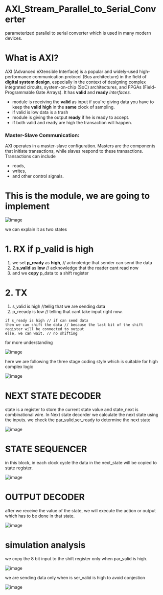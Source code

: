 # AXI_Stream_Parallel_to_Serial_Converter
parameterized parallel to serial converter which is used in many modern devices.

# What is AXI?
AXI (Advanced eXtensible Interface) is a popular and widely-used high-performance communication protocol (Bus architecture) in the field of **digital system design**, especially in the context of designing complex integrated circuits, system-on-chip (SoC) architectures, and FPGAs (Field-Programmable Gate Arrays).
It has **valid** and **ready** _interfaces._
- module is receiving the **valid** as input if you're giving data you have to keep the **valid** **high** in the **same** clock of sampling.
- if valid is low data is a trash
- module is giving the output **ready** if he is ready to accept.
- if both valid and ready are high the transaction will happen.

### **Master-Slave Communication:**

AXI operates in a master-slave configuration. Masters are the components that initiate transactions, while slaves respond to these transactions. 
Transactions can include 
- reads,
- writes,
- and other control signals.

# This is the module, we are going to implement

![image](https://github.com/CroosJJSE/AXI_Stream_Parallel_to_Serial_Converter/assets/141708783/56f66ea7-e32d-4247-87b5-8d93718d6d42)

we can explain it as two states
# 1. RX  if p_valid is high
1. we set **p_ready** as **high**,  // acknoledge that sender can send the data
2. 2.**s_valid** as **low**            // acknowledge that the reader cant read now
3. and we **copy** p_data to a shift register

# 2. TX 
1. s_valid is high //tellig that we are sending data
2. p_reeady is low // telling that cant take input right now.

```
if s_ready is high // if can send data 
then we can shift the data // because the last bit of the shift register will be connected to output
else, we can wait. // no shifting
```

for more understanding 

![image](https://github.com/CroosJJSE/AXI_Stream_Parallel_to_Serial_Converter/assets/141708783/ca4e747d-1127-41a8-baac-98b88d256edc)



here we are following the three stage coding style which is suitable for high complex logic


![image](https://github.com/CroosJJSE/AXI_Stream_Parallel_to_Serial_Converter/assets/141708783/b1cec71e-064d-4ed6-aff1-248a10f1aef9)

# NEXT STATE DECODER
state is a register to store the current state value and state_next is combinational wire. In Next state decorder we calculate the next state using the inputs. we check the par_valid,ser_ready to determine the next state


![image](https://github.com/CroosJJSE/AXI_Stream_Parallel_to_Serial_Converter/assets/141708783/e717c199-3c60-42e6-8d01-455562a93266)

# STATE SEQUENCER
in this block, in each clock cycle the data in the next_state will be copied to state register.


![image](https://github.com/CroosJJSE/AXI_Stream_Parallel_to_Serial_Converter/assets/141708783/8e85c05e-c1f0-44ab-ac27-c62ff35c4036)
# OUTPUT DECODER
after we receive the value of the state, we will execute the action or output which has to be done in that state.

![image](https://github.com/CroosJJSE/AXI_Stream_Parallel_to_Serial_Converter/assets/141708783/b39ca67a-7d13-4ca2-a8c7-40dfb6dddb64)

# simulation analysis

we copy the 8 bit input to the shift register only when par_valid is high.

![image](https://github.com/CroosJJSE/AXI_Stream_Parallel_to_Serial_Converter/assets/141708783/f55c87a7-1301-4c9d-9fd5-66b4d346a776)



we are sending data only when is ser_valid is high to avoid conjestion 

![image](https://github.com/CroosJJSE/AXI_Stream_Parallel_to_Serial_Converter/assets/141708783/8b961b34-aeb6-4ee4-abce-18c9d00454a4)
